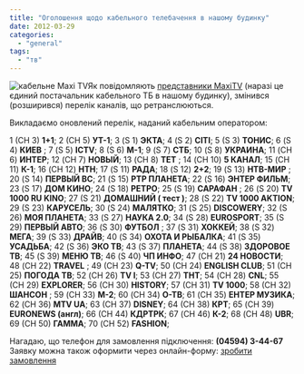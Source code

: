 ```yaml
---
title: "Оголошення щодо кабельного телебачення в нашому будинку"
date: 2012-03-29
categories: 
  - "general"
tags: 
  - "тв"
---
```


![](http://shevchenko4a.brovary.org/wp-content/uploads/2012/03/kabelne-Maxi-TV.jpg "кабельне Maxi TV")Як повідомляють [представники MaxiTV](http://shevchenko4a.brovary.org/kabelnoye-televideniye-maxitv/ "Кабельне Бровари") (наразі це єдиний постачальник кабельного ТБ в нашому будинку), змінився (розширився) перелік каналів, що ретранслюються.

Викладаємо оновлений перелік, наданий кабельним оператором:

1 (CH 3) **1+1**; 2 (CH 5) **УТ-1**; 3 (S 1) **ЭКТА**; 4 (S 2) **СITI**; 5 (S 3) **ТОНИС**; 6 (S 4) **КИЕВ** ; 7 (S 5) **ICTV**; 8 (S 6) **М-1**; 9 (S 7) **СТБ**; <!--more--> 10 (S 8) **УКРАИНА**; 11 (CH 6) **ИНТЕР**; 12 (CH 7) **НОВЫЙ**; 13 (CH 8) **ТЕТ** ; 14 (CH 10) **5 КАНАЛ**; 15 (CH 11) **К-1**; 16 (CH 12) **НТН**; 17 (S 11) **РАДА**; 18 (S 12) **2+2**; 19 (S 13) **НТВ-МИР** ; 20 (S 14) **ПЕРВЫЙ ВС**; 21 (S 15) **РТР ПЛАНЕТА**; 22 (S 16) **ЭНТЕР ФИЛЬМ**; 23 (S 17) **ДОМ КИНО**; 24 (S 18) **РЕТРО**; 25 (S 19) **САРАФАН** ; 26 (S 20) **TV 1000 RU KINO**; 27 (S 21) **ДОМАШНИЙ ( тест )**; 28 (S 22) **TV 1000 AKTION**; 29 (S 23) **КАРУСЕЛЬ**; 30 (S 24) **МАЛЯТКО**; 31 (S 25) **DISCOWERY**; 32 (S 26) **МОЯ ПЛАНЕТА**; 33 (S 27) **НАУКА 2.0**; 34 (S 28) **EUROSPORT**; 35 (S 29) **ПЕРВЫЙ АВТО**; 36 (S 30) **ФУТБОЛ** ; 37 (S 31) **ХОККЕЙ**; 38 (S 32) **МЕГА**; 39 (S 33) **ДРАЙВ**; 40 (S 34) **ОХОТА И РЫБАЛКА**; 41 (S 35) **УСАДЬБА**; 42 (S 36) **ЭКО ТВ**; 43 (S 37) **ПЛАНЕТА**; 44 (S 38) **ЗДОРОВОЕ ТВ**; 45 (S 39) **МЕНЮ ТВ**; 46 (S 40) **ЧП ИНФО**; 47 (CH 21) **24 НОВОСТИ**; 48 (CH 22) **TRAVEL** ; 49 (CH 23) **Q-TV**; 50 (CH 24) **ENGLISH CLUB**; 51 (CH 25) **ПОГОДА ТВ**; 52 (CH 26) **TV I**; 53 (CH 27) **ТНТ**; 54 (CH 28) **CNL**; 55 (CH 29) **EXPLORER**; 56 (CH 30) **HISTORY**; 57 (CH 31) **TV 1000**; 58 (CH 32) **ШАНСОН** ; 59 (CH 33) **М-2**; 60 (CH 34) **О-ТВ**; 61 (CH 35) **ЕНТЕР МУЗИКА**; 62 (CH 36) **MTV UA**; 63 (CH 37) **DISNEY**; 64 (CH 38) **КРТ**; 65 (CH 39) **EURONEWS (англ)**; 66 (CH 44) **КДРТРК**; 67 (CH 46) **К-2**; 68 (CH 48) **UBR**; 69 (CH 50) **ГАММА**; 70 (CH 52) **FASHION**;

Нагадаю, що телефон для замовлення підключення: **(04594) 3-44-67** Заявку можна також оформити через онлайн-форму: [зробити замовлення](https://spreadsheets.google.com/viewform?hl=ru_RU&formkey=dEJCQTZBeEFkR1JZeTUyMGpwYy1vaXc6MQ#gid=0 "Кабельне телебачення Бровари")
